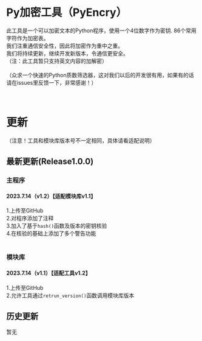 # Py加密工具（PyEncry）
此工具是一个可以加密文本的Python程序，使用一个4位数字作为密钥. 86个常用字符作为加密表。 <br>
我们注重通信安全性，因此将加密作为重中之重。<br>
我们将持续更新，继续开发新版本，令通信更安全。 <br>
（注：此工具暂只支持英文内容的加解密） <br>
<br>
（众求一个快速的Python质数筛选器，这对我们以后的开发很有用，如果有的话请在issues里反馈一下，非常感谢！）<br>
<br>
<br>



# 更新
（注意！工具和模块库版本号不一定相同，具体请看适配说明）


## 最新更新(Release1.0.0)

### 主程序
#### 2023.7.14（v1.2）【适配模块库v1.1】
1.上传至GitHub <br>
2.对程序添加了注释 <br>
3.加入了基于```hash()```函数及版本的密钥核验 <br>
4.在核验的基础上添加了多个警告功能 <br>
<br>

### 模块库
#### 2023.7.14（v1.1）【适配工具v1.2】
1.上传至GitHub <br>
2.允许工具通过```retrun_version()```函数调用模块库版本 <br>


## 历史更新
暂无
